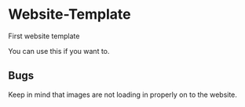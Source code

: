 # Website-Template
First website template

You can use this if you want to. 

## Bugs
Keep in mind that images are not loading in properly on to the website.
